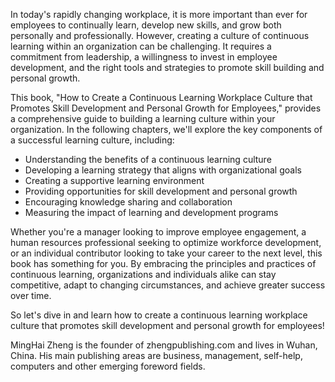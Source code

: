 

In today's rapidly changing workplace, it is more important than ever for employees to continually learn, develop new skills, and grow both personally and professionally. However, creating a culture of continuous learning within an organization can be challenging. It requires a commitment from leadership, a willingness to invest in employee development, and the right tools and strategies to promote skill building and personal growth.

This book, "How to Create a Continuous Learning Workplace Culture that Promotes Skill Development and Personal Growth for Employees," provides a comprehensive guide to building a learning culture within your organization. In the following chapters, we'll explore the key components of a successful learning culture, including:

* Understanding the benefits of a continuous learning culture
* Developing a learning strategy that aligns with organizational goals
* Creating a supportive learning environment
* Providing opportunities for skill development and personal growth
* Encouraging knowledge sharing and collaboration
* Measuring the impact of learning and development programs

Whether you're a manager looking to improve employee engagement, a human resources professional seeking to optimize workforce development, or an individual contributor looking to take your career to the next level, this book has something for you. By embracing the principles and practices of continuous learning, organizations and individuals alike can stay competitive, adapt to changing circumstances, and achieve greater success over time.

So let's dive in and learn how to create a continuous learning workplace culture that promotes skill development and personal growth for employees!

MingHai Zheng is the founder of zhengpublishing.com and lives in Wuhan, China. His main publishing areas are business, management, self-help, computers and other emerging foreword fields.
